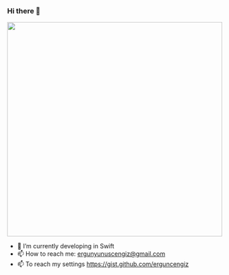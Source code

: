 ### Hi there 👋

<img src="https://c.tenor.com/p9pPNUHetWIAAAAd/steve-carell-its-britney-bitch.gif" width="500px">

- 🌱 I’m currently developing in Swift
- 📫 How to reach me: ergunyunuscengiz@gmail.com
- 📫 To reach my settings https://gist.github.com/erguncengiz
